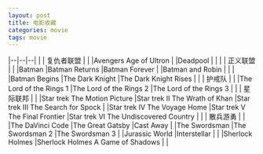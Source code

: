 ```yaml
---
layout: post
title: 电影收藏
categories: movie
tags: movie
--- 
```

|--|--|--|
|  | 复仇者联盟 |  |
|Avengers Age of Ultron | |Deadpool |  |
|  | 正义联盟 |  |
|Batman |Batman Returns |Batman Forever |
|Batman and Robin |  |  |
|Batman Begins |The Dark Knight |The Dark Knight Rises |
|  | 护戒队 |  |
|The Lord of the Rings 1 |The Lord of the Rings 2 |The Lord of the Rings 3 |
|  | 星际联邦 |  |
|Star trek The Motion Picture |Star trek II The Wrath of Khan |Star trek III The Search for Spock |
|Star trek IV The Voyage Home |Star trek V The Final Frontier |Star trek VI The Undiscovered Country |
|  | 散兵游勇 |  |
|The DaVinci Code |The Great Gatsby |Cast Away |
|The Swordsman |The Swordsman 2 |The Swordsman 3 |
|Jurassic World |Interstellar |  |
|Sherlock Holmes |Sherlock Holmes A Game of Shadows |  |

